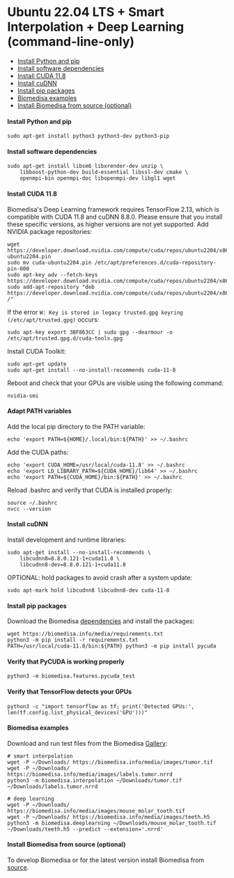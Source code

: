 # Ubuntu 22.04 LTS + Smart Interpolation + Deep Learning (command-line-only)

- [Install Python and pip](#install-python-and-pip)
- [Install software dependencies](#install-software-dependencies)
- [Install CUDA 11.8](#install-cuda-11.8)
- [Install cuDNN](#install-cudnn)
- [Install pip packages](#install-pip-packages)
- [Biomedisa examples](#biomedisa-examples)
- [Install Biomedisa from source (optional)](#install-biomedisa-from-source-optional)

#### Install Python and pip
```
sudo apt-get install python3 python3-dev python3-pip
```

#### Install software dependencies
```
sudo apt-get install libsm6 libxrender-dev unzip \
    libboost-python-dev build-essential libssl-dev cmake \
    openmpi-bin openmpi-doc libopenmpi-dev libgl1 wget
```

#### Install CUDA 11.8
Biomedisa's Deep Learning framework requires TensorFlow 2.13, which is compatible with CUDA 11.8 and cuDNN 8.8.0. Please ensure that you install these specific versions, as higher versions are not yet supported. Add NVIDIA package repositories:
```
wget https://developer.download.nvidia.com/compute/cuda/repos/ubuntu2204/x86_64/cuda-ubuntu2204.pin
sudo mv cuda-ubuntu2204.pin /etc/apt/preferences.d/cuda-repository-pin-600
sudo apt-key adv --fetch-keys https://developer.download.nvidia.com/compute/cuda/repos/ubuntu2204/x86_64/3bf863cc.pub
sudo add-apt-repository "deb https://developer.download.nvidia.com/compute/cuda/repos/ubuntu2204/x86_64/ /"
```
If the error `W: Key is stored in legacy trusted.gpg keyring (/etc/apt/trusted.gpg)` occurs:
```
sudo apt-key export 3BF863CC | sudo gpg --dearmour -o /etc/apt/trusted.gpg.d/cuda-tools.gpg
```
Install CUDA Toolkit:
```
sudo apt-get update
sudo apt-get install --no-install-recommends cuda-11-8
```
Reboot and check that your GPUs are visible using the following command:
```
nvidia-smi
```

#### Adapt PATH variables
Add the local pip directory to the PATH variable:
```
echo 'export PATH=${HOME}/.local/bin:${PATH}' >> ~/.bashrc
```
Add the CUDA paths:
```
echo 'export CUDA_HOME=/usr/local/cuda-11.8' >> ~/.bashrc
echo 'export LD_LIBRARY_PATH=${CUDA_HOME}/lib64' >> ~/.bashrc
echo 'export PATH=${CUDA_HOME}/bin:${PATH}' >> ~/.bashrc
```
Reload .bashrc and verify that CUDA is installed properly:
```
source ~/.bashrc
nvcc --version
```

#### Install cuDNN
Install development and runtime libraries:
```
sudo apt-get install --no-install-recommends \
    libcudnn8=8.8.0.121-1+cuda11.8 \
    libcudnn8-dev=8.8.0.121-1+cuda11.8
```
OPTIONAL: hold packages to avoid crash after a system update:
```
sudo apt-mark hold libcudnn8 libcudnn8-dev cuda-11-8
```

#### Install pip packages
Download the Biomedisa [dependencies](https://biomedisa.info/media/requirements.txt) and install the packages:
```
wget https://biomedisa.info/media/requirements.txt
python3 -m pip install -r requirements.txt
PATH=/usr/local/cuda-11.8/bin:${PATH} python3 -m pip install pycuda
```

#### Verify that PyCUDA is working properly
```
python3 -m biomedisa.features.pycuda_test
```

#### Verify that TensorFlow detects your GPUs
```
python3 -c "import tensorflow as tf; print('Detected GPUs:', len(tf.config.list_physical_devices('GPU')))"
```

#### Biomedisa examples
Download and run test files from the Biomedisa [Gallery](https://biomedisa.info/gallery/):
```
# smart interpolation
wget -P ~/Downloads/ https://biomedisa.info/media/images/tumor.tif
wget -P ~/Downloads/ https://biomedisa.info/media/images/labels.tumor.nrrd
python3 -m biomedisa.interpolation ~/Downloads/tumor.tif ~/Downloads/labels.tumor.nrrd

# deep learning
wget -P ~/Downloads/ https://biomedisa.info/media/images/mouse_molar_tooth.tif
wget -P ~/Downloads/ https://biomedisa.info/media/images/teeth.h5
python3 -m biomedisa.deeplearning ~/Downloads/mouse_molar_tooth.tif ~/Downloads/teeth.h5 --predict --extension='.nrrd'
```

#### Install Biomedisa from source (optional)
To develop Biomedisa or for the latest version install Biomedisa from [source](https://github.com/biomedisa/biomedisa/blob/master/README/installation_from_source.md).

